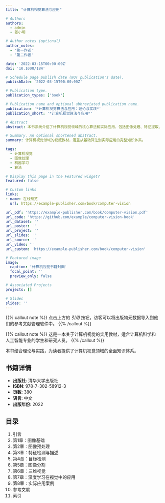 ```yaml
---
title: "计算机视觉算法与应用"

# Authors
authors:
  - admin
  - 张小明

# Author notes (optional)
author_notes:
  - '第一作者'
  - '第二作者'

date: '2022-03-15T00:00:00Z'
doi: '10.1000/184'

# Schedule page publish date (NOT publication's date).
publishDate: '2022-03-15T00:00:00Z'

# Publication type.
publication_types: ['book']

# Publication name and optional abbreviated publication name.
publication: '*计算机视觉算法与应用：理论与实践*'
publication_short: '*计算机视觉算法与应用*'

# Abstract
abstract: 本书系统介绍了计算机视觉领域的核心算法和实际应用，包括图像处理、特征提取、目标检测、图像分割等关键技术。通过大量实例和代码演示，帮助读者深入理解计算机视觉的原理和实现方法。

# Summary. An optional shortened abstract.
summary: 计算机视觉领域的权威教材，涵盖从基础算法到实际应用的完整知识体系。

tags:
  - 计算机视觉
  - 图像处理
  - 机器学习
  - 算法

# Display this page in the Featured widget?
featured: false

# Custom links
links:
- name: 在线预览
  url: https://example-publisher.com/book/computer-vision

url_pdf: 'https://example-publisher.com/book/computer-vision.pdf'
url_code: 'https://github.com/example/computer-vision-book'
url_dataset: ''
url_poster: ''
url_project: ''
url_slides: ''
url_source: ''
url_video: ''
url_custom: 'https://example-publisher.com/book/computer-vision'

# Featured image
image:
  caption: '计算机视觉书籍封面'
  focal_point: ''
  preview_only: false

# Associated Projects
projects: []

# Slides
slides: ''
---
```


{{% callout note %}}
点击上方的 _引用_ 按钮，访客可以将出版物元数据导入到他们的参考文献管理软件中。
{{% /callout %}}

{{% callout note %}}
这是一本关于计算机视觉的实用教材，适合计算机科学和人工智能专业的学生和研究人员。
{{% /callout %}}

本书结合理论与实践，为读者提供了计算机视觉领域的全面知识体系。

## 书籍详情

- **出版社**: 清华大学出版社
- **ISBN**: 978-7-302-58912-3
- **页数**: 380
- **语言**: 中文
- **出版年份**: 2022

## 目录

1. 引言
2. 第1章：图像基础
3. 第2章：图像预处理
4. 第3章：特征检测与描述
5. 第4章：目标检测
6. 第5章：图像分割
7. 第6章：三维视觉
8. 第7章：深度学习在视觉中的应用
9. 第8章：实际应用案例
10. 参考文献
11. 索引

